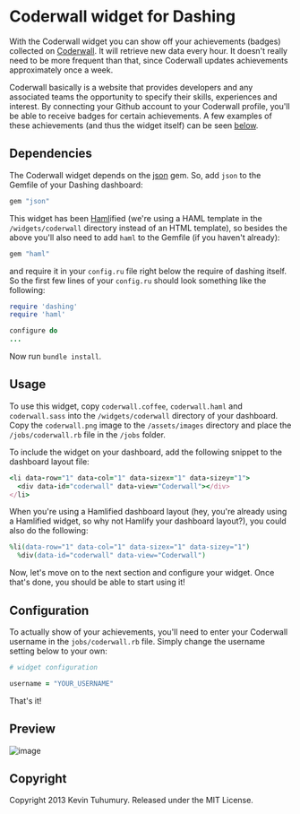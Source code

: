 # Coderwall widget for Dashing

With the Coderwall widget you can show off your achievements (badges) collected on [Coderwall](http://coderwall.com). It will retrieve new data every hour. It doesn't really need to be more frequent than that, since Coderwall updates achievements approximately once a week.

Coderwall basically is a website that provides developers and any associated teams the opportunity to specify their skills, experiences and interest. By connecting your Github account to your Coderwall profile, you'll be able to receive badges for certain achievements. A few examples of these achievements (and thus the widget itself) can be seen [below](https://github.com/kevintuhumury/dashing-coderwall#preview).

## Dependencies

The Coderwall widget depends on the [json](https://github.com/flori/json) gem. So, add `json` to the Gemfile of your Dashing dashboard:

```ruby
gem "json"
```

This widget has been [Haml](http://haml.info/)ified (we're using a HAML template in the `/widgets/coderwall` directory instead of an HTML template), so besides the above you'll also need to add `haml` to the Gemfile (if you haven't already):

```ruby
gem "haml"
```

and require it in your `config.ru` file right below the require of dashing itself. So the first few lines of your `config.ru` should look something like the following:

```ruby
require 'dashing'
require 'haml'

configure do
...
```

Now run `bundle install`.

## Usage

To use this widget, copy `coderwall.coffee`, `coderwall.haml` and `coderwall.sass` into the `/widgets/coderwall` directory of your dashboard. Copy the `coderwall.png` image to the `/assets/images` directory and place the `/jobs/coderwall.rb` file in the `/jobs` folder.

To include the widget on your dashboard, add the following snippet to the dashboard layout file:

```ruby
<li data-row="1" data-col="1" data-sizex="1" data-sizey="1">
  <div data-id="coderwall" data-view="Coderwall"></div>
</li>
```
When you're using a Hamlified dashboard layout (hey, you're already using a Hamlified widget, so why not Hamlify your dashboard layout?), you could also do the following:

```ruby
%li(data-row="1" data-col="1" data-sizex="1" data-sizey="1")
  %div(data-id="coderwall" data-view="Coderwall")
```

Now, let's move on to the next section and configure your widget. Once that's done, you should be able to start using it!

## Configuration

To actually show of your achievements, you'll need to enter your Coderwall username in the `jobs/coderwall.rb` file. Simply change the username setting below to your own:

```ruby
# widget configuration

username = "YOUR_USERNAME"
```

That's it!

## Preview

![image](https://f.cloud.github.com/assets/412952/1176864/1a437c98-2173-11e3-942d-f82692059fc3.png)

## Copyright

Copyright 2013 Kevin Tuhumury. Released under the MIT License.
